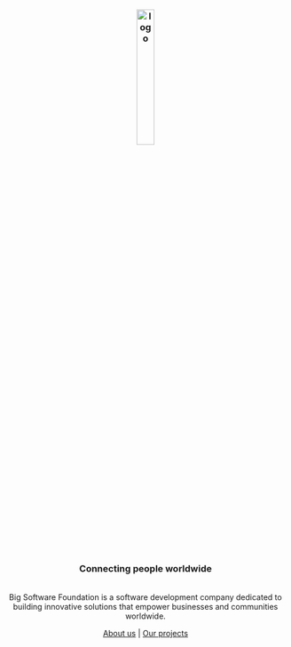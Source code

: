 <h3 align="center"><img src="https://thebigsoft.com/static/assets/img/logo.png" alt="logo" width="25%"></h3>

<h3 align="center"><strong>Connecting people worldwide</strong></h4>

<p align="center">
    <br>Big Software Foundation is a software development company dedicated to 
    <br>building innovative solutions that empower businesses and communities worldwide.
    <br>
    <p align="center"><a href="https://bsfw.org">About us</a> | <a href="https://github.com/orgs/bsfworg/repositories">Our projects</a><p>
</p>

